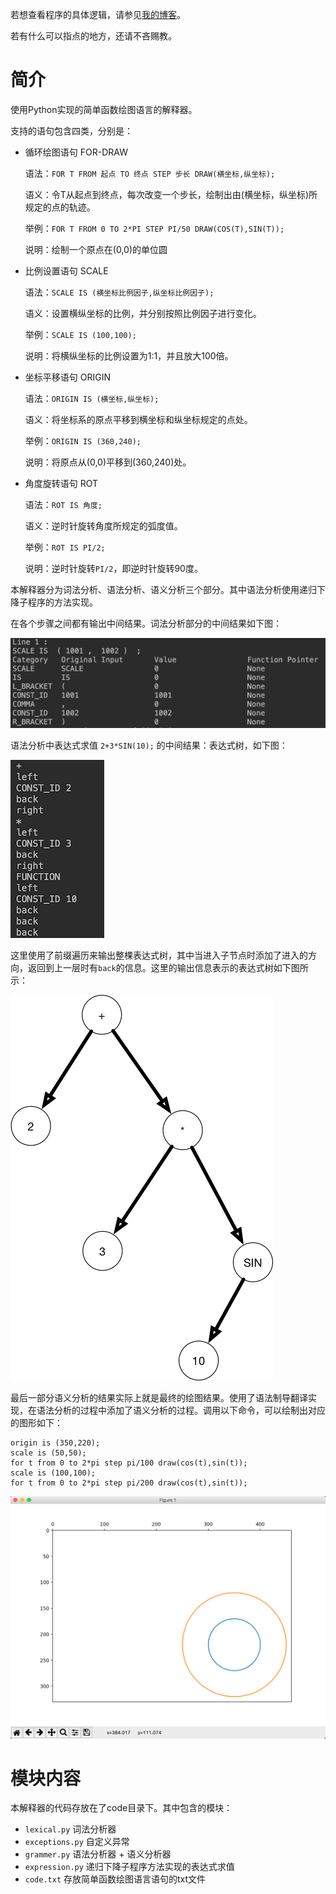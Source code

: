 若想查看程序的具体逻辑，请参见[我的博客](https://notes-hongbo.top)。

若有什么可以指点的地方，还请不吝赐教。

# 简介

使用Python实现的简单函数绘图语言的解释器。

支持的语句包含四类，分别是：

* 循环绘图语句 FOR-DRAW

  语法：`FOR T FROM 起点 TO 终点 STEP 步长 DRAW(横坐标,纵坐标);`

  语义：令T从起点到终点，每次改变一个步长，绘制出由(横坐标，纵坐标)所规定的点的轨迹。

  举例：`FOR T FROM 0 TO 2*PI STEP PI/50 DRAW(COS(T),SIN(T));`

  说明：绘制一个原点在(0,0)的单位圆

* 比例设置语句 SCALE

  语法：`SCALE IS (横坐标比例因子,纵坐标比例因子);`

  语义：设置横纵坐标的比例，并分别按照比例因子进行变化。

  举例：`SCALE IS (100,100);`

  说明：将横纵坐标的比例设置为1:1，并且放大100倍。

* 坐标平移语句 ORIGIN

  语法：`ORIGIN IS (横坐标,纵坐标);`

  语义：将坐标系的原点平移到横坐标和纵坐标规定的点处。

  举例：`ORIGIN IS (360,240);`

  说明：将原点从(0,0)平移到(360,240)处。

* 角度旋转语句 ROT

  语法：`ROT IS 角度;`

  语义：逆时针旋转角度所规定的弧度值。

  举例：`ROT IS PI/2;`

  说明：逆时针旋转`PI/2`，即逆时针旋转90度。

本解释器分为词法分析、语法分析、语义分析三个部分。其中语法分析使用递归下降子程序的方法实现。

在各个步骤之间都有输出中间结果。词法分析部分的中间结果如下图：

![](figure/1.png)

语法分析中表达式求值 `2+3*SIN(10);` 的中间结果：表达式树，如下图：

![](figure/2.png)

这里使用了前缀遍历来输出整棵表达式树，其中当进入子节点时添加了进入的方向，返回到上一层时有`back`的信息。这里的输出信息表示的表达式树如下图所示：

![](figure/3.png)

最后一部分语义分析的结果实际上就是最终的绘图结果。使用了语法制导翻译实现，在语法分析的过程中添加了语义分析的过程。调用以下命令，可以绘制出对应的图形如下：

```
origin is (350,220);
scale is (50,50);
for t from 0 to 2*pi step pi/100 draw(cos(t),sin(t));
scale is (100,100);
for t from 0 to 2*pi step pi/200 draw(cos(t),sin(t));
```

![](figure/4.png)

# 模块内容

本解释器的代码存放在了code目录下。其中包含的模块：

* `lexical.py` 词法分析器
* `exceptions.py`  自定义异常
* `grammer.py` 语法分析器 + 语义分析器
* `expression.py` 递归下降子程序方法实现的表达式求值
* `code.txt` 存放简单函数绘图语言语句的txt文件
